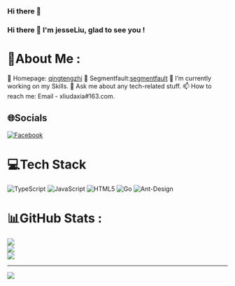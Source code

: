 ### Hi there 👋

<!--
**xliudaxia/xliudaxia** is a ✨ _special_ ✨ repository because its `README.md` (this file) appears on your GitHub profile.

Here are some ideas to get you started:

- 🔭 I’m currently working on ...
- 🌱 I’m currently learning ...
- 👯 I’m looking to collaborate on ...
- 🤔 I’m looking for help with ...
- 💬 Ask me about ...
- 📫 How to reach me: ...
- 😄 Pronouns: ...
- ⚡ Fun fact: ...
-->

### Hi there 👋  I'm jesseLiu, glad to see you !

# 💫About Me :
📘 Homepage:  [qingtengzhi](https://www.qingtengzhi.com/)
📖 Segmentfault:[segmentfault](https://segmentfault.com/blog/wenhaoliu)
🔭 I’m currently working on my Skills.
💬 Ask me about any tech-related stuff.
📫 How to reach me: Email - xliudaxia#163.com.

## 🌐Socials
[![Facebook](https://img.shields.io/badge/Facebook-%231877F2.svg?logo=Facebook&logoColor=white)](https://facebook.com/liuwenhao) 

# 💻Tech Stack
![TypeScript](https://img.shields.io/badge/typescript-%23007ACC.svg?style=for-the-badge&logo=typescript&logoColor=white) ![JavaScript](https://img.shields.io/badge/javascript-%23323330.svg?style=for-the-badge&logo=javascript&logoColor=%23F7DF1E) ![HTML5](https://img.shields.io/badge/html5-%23E34F26.svg?style=for-the-badge&logo=html5&logoColor=white) ![Go](https://img.shields.io/badge/go-%2300ADD8.svg?style=for-the-badge&logo=go&logoColor=white) ![Ant-Design](https://img.shields.io/badge/-AntDesign-%230170FE?style=for-the-badge&logo=ant-design&logoColor=white)
# 📊GitHub Stats :
![](https://github-readme-stats.vercel.app/api?username=xliudaxia&theme=radical&hide_border=false&include_all_commits=false&count_private=false)<br/>
![](https://github-readme-streak-stats.herokuapp.com/?user=xliudaxia&theme=radical&hide_border=false)<br/>
![](https://github-readme-stats.vercel.app/api/top-langs/?username=xliudaxia&theme=radical&hide_border=false&include_all_commits=false&count_private=false&layout=compact)

---
[![](https://visitcount.itsvg.in/api?id=xliudaxia&icon=0&color=0)](https://visitcount.itsvg.in)

